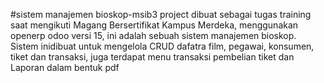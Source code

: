 #sistem manajemen bioskop-msib3
project dibuat sebagai tugas training saat mengikuti Magang Bersertifikat Kampus Merdeka, menggunakan openerp odoo versi 15, ini adalah sebuah sistem manajemen bioskop.
Sistem inidibuat untuk mengelola CRUD dafatra film, pegawai, konsumen, tiket dan transaksi, juga terdapat menu transaksi pembelian tiket dan Laporan dalam bentuk pdf
